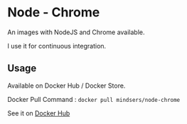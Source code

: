 # Node - Chrome

An images with NodeJS and Chrome available.

I use it for continuous integration.

## Usage

Available on Docker Hub / Docker Store.

Docker Pull Command : `docker pull mindsers/node-chrome`

See it on [Docker Hub](https://hub.docker.com/r/mindsers/node-chrome/)